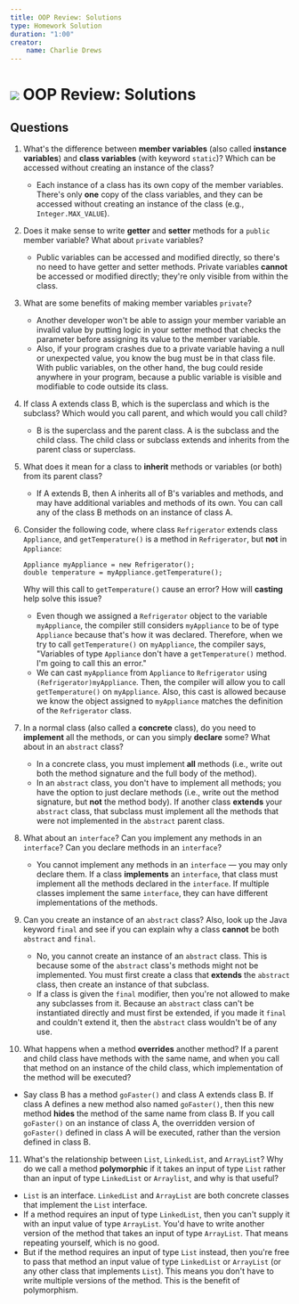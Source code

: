 ```yaml
---
title: OOP Review: Solutions
type: Homework Solution
duration: "1:00"
creator:
    name: Charlie Drews
---
```


# ![](https://ga-dash.s3.amazonaws.com/production/assets/logo-9f88ae6c9c3871690e33280fcf557f33.png) OOP Review: Solutions

## Questions

1. What's the difference between **member variables** (also called **instance variables**) and **class variables** (with keyword `static`)? Which can be accessed without creating an instance of the class?

   - Each instance of a class has its own copy of the member variables. There's only **one** copy of the class variables, and they can be accessed without creating an instance of the class (e.g., `Integer.MAX_VALUE`).

2. Does it make sense to write **getter** and **setter** methods for a `public` member variable? What about `private` variables?

   - Public variables can be accessed and modified directly, so there's no need to have getter and setter methods. Private variables **cannot** be accessed or modified directly; they're only visible from within the class.

3. What are some benefits of making member variables `private`?

   - Another developer won't be able to assign your member variable an invalid value by putting logic in your setter method that checks the parameter before assigning its value to the member variable.
   - Also, if your program crashes due to a private variable having a null or unexpected value, you know the bug must be in that class file. With public variables, on the other hand, the bug could reside anywhere in your program, because a public variable is visible and modifiable to code outside its class.

4. If class A extends class B, which is the superclass and which is the subclass? Which would you call parent, and which would you call child?

   - B is the superclass and the parent class. A is the subclass and the child class. The child class or subclass extends and inherits from the parent class or superclass.
 
5. What does it mean for a class to **inherit** methods or variables (or both) from its parent class?

   - If A extends B, then A inherits all of B's variables and methods, and may have additional variables and methods of its own. You can call any of the class B methods on an instance of class A.

6. Consider the following code, where class `Refrigerator` extends class `Appliance`, and `getTemperature()` is a method in `Refrigerator`, but **not** in `Appliance`:

    ```
    Appliance myAppliance = new Refrigerator();
    double temperature = myAppliance.getTemperature();
    ```

   Why will this call to `getTemperature()` cause an error? How will **casting** help solve this issue?

   - Even though we assigned a `Refrigerator` object to the variable `myAppliance`, the compiler still considers `myAppliance` to be of type `Appliance` because that's how it was declared. Therefore, when we try to call `getTemperature()` on `myAppliance`, the compiler says, "Variables of type `Appliance` don't have a `getTemperature()` method. I'm going to call this an error."
   - We can cast `myAppliance` from `Appliance` to `Refrigerator` using `(Refrigerator)myAppliance`. Then, the compiler will allow you to call `getTemperature()` on `myAppliance`. Also, this cast is allowed because we know the object assigned to `myAppliance` matches the definition of the `Refrigerator` class.

7. In a normal class (also called a **concrete** class), do you need to **implement** all the methods, or can you simply **declare** some? What about in an `abstract` class?

   - In a concrete class, you must implement **all** methods (i.e., write out both the method signature and the full body of the method).
   - In an `abstract` class, you don't have to implement all methods; you have the option to just declare methods (i.e., write out the method signature, but **not** the method body). If another class **extends** your `abstract` class, that subclass must implement all the methods that were not implemented in the `abstract` parent class.

8. What about an `interface`? Can you implement any methods in an `interface`? Can you declare methods in an `interface`?

   - You cannot implement any methods in an `interface` — you may only declare them. If a class **implements** an `interface`, that class must implement all the methods declared in the `interface`. If multiple classes implement the same `interface`, they can have different implementations of the methods.

9. Can you create an instance of an `abstract` class? Also, look up the Java keyword `final` and see if you can explain why a class **cannot** be both `abstract` and `final`.

   - No, you cannot create an instance of an `abstract` class. This is because some of the `abstract` class's methods might not be implemented. You must first create a class that **extends** the `abstract` class, then create an instance of that subclass.
   - If a class is given the `final` modifier, then you're not allowed to make any subclasses from it. Because an `abstract` class can't be instantiated directly and must first be extended, if you made it `final` and couldn't extend it, then the `abstract` class wouldn't be of any use.

10. What happens when a method **overrides** another method? If a parent and child class have methods with the same name, and when you call that method on an instance of the child class, which implementation of the method will be executed?

   - Say class B has a method `goFaster()` and class A extends class B. If class A defines a new method also named `goFaster()`, then this new method **hides** the method of the same name from class B. If you call `goFaster()` on an instance of class A, the overridden version of `goFaster()` defined in class A will be executed, rather than the version defined in class B.

11. What's the relationship between `List`, `LinkedList`, and `ArrayList`? Why do we call a method **polymorphic** if it takes an input of type `List` rather than an input of type `LinkedList` or `Arraylist`, and why is that useful?

   - `List` is an interface. `LinkedList` and `ArrayList` are both concrete classes that implement the `List` interface.
   - If a method requires an input of type `LinkedList`, then you can't supply it with an input value of type `ArrayList`. You'd have to write another version of the method that takes an input of type `ArrayList`. That means repeating yourself, which is no good.
   - But if the method requires an input of type `List` instead, then you're free to pass that method an input value of type `LinkedList` or `ArrayList` (or any other class that implements `List`). This means you don't have to write multiple versions of the method. This is the benefit of polymorphism.
